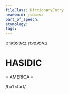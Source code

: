 ```yaml
---
fileClass: DictionaryEntry
headword: באַפֿעפֿערן
part_of_speech: 
etymology: 
tags: 
---
```

באַפֿעפֿערן
באַפֿעפֿערט

HASIDIC
=======
= AMERICA = 

/baˈfɛfərt/